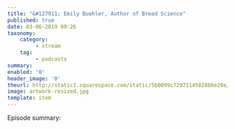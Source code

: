 ```yaml
---
title: "&#127911; Emily Buehler, Author of Bread Science"
published: true
date: 03-06-2019 09:26
taxonomy:
    category:
         - stream
    tag:
         - podcasts
summary:
enabled: '0'
header_image: '0'
theurl: http://static1.squarespace.com/static/5b0099c72971145828bbe28e/t/5c67cf0171c10bf899635b00/1550307374317/Buehler+FINAL+CUT+-+2%3A16%3A19%2C+12.19+AM.mp3/original/Buehler+FINAL+CUT+-+2%3A16%3A19%2C+12.19+AM.mp3
image: artwork-resized.jpg
template: item
---
```

 
Episode summary: 
